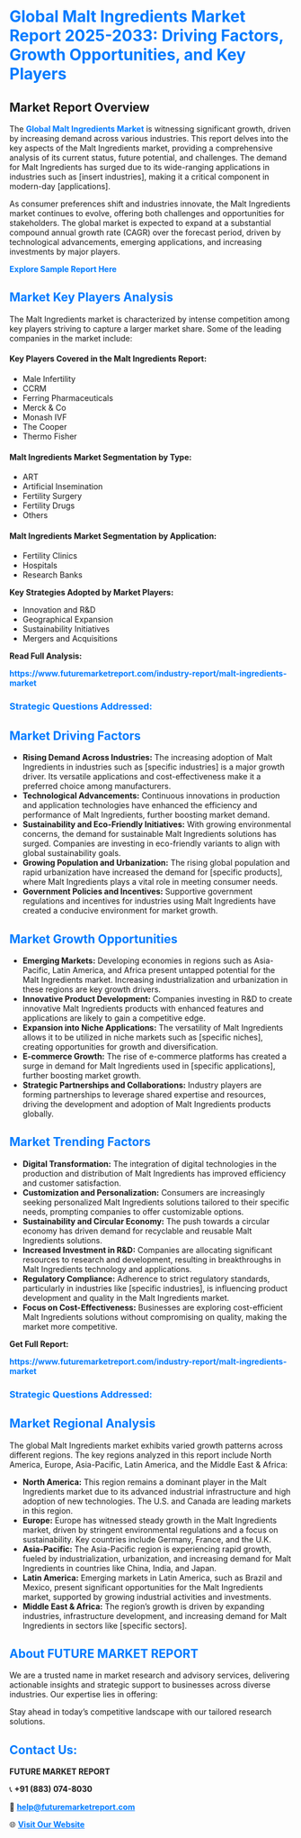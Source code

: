 <h1 style="color: #007BFF;">Global Malt Ingredients Market Report 2025-2033: Driving Factors, Growth Opportunities, and Key Players</h1>

<section id="overview">
<h2>Market Report Overview</h2>
<p>The <a href="https://www.futuremarketreport.com/industry-report/malt-ingredients-market" style="color: #007BFF; text-decoration: none;"><strong>Global Malt Ingredients Market</strong></a> is witnessing significant growth, driven by increasing demand across various industries. This report delves into the key aspects of the Malt Ingredients market, providing a comprehensive analysis of its current status, future potential, and challenges. The demand for Malt Ingredients has surged due to its wide-ranging applications in industries such as [insert industries], making it a critical component in modern-day [applications].</p>
<p>As consumer preferences shift and industries innovate, the Malt Ingredients market continues to evolve, offering both challenges and opportunities for stakeholders. The global market is expected to expand at a substantial compound annual growth rate (CAGR) over the forecast period, driven by technological advancements, emerging applications, and increasing investments by major players.</p>
</section>

<section id="overview">
<p><a href="https://www.futuremarketreport.com/request-sample/reportId=34900" style="color: #007BFF; text-decoration: none;"><strong>Explore Sample Report Here</strong></a></p>
</section>

<section id="key-players">
<h2 style="color: #007BFF;">Market Key Players Analysis</h2>
<p>The Malt Ingredients market is characterized by intense competition among key players striving to capture a larger market share. Some of the leading companies in the market include:</p>
<h4>Key Players Covered in the Malt Ingredients Report:</h4>
<ul><li>Male Infertility</li><li>CCRM</li><li>Ferring Pharmaceuticals</li><li>Merck &amp; Co</li><li>Monash IVF</li><li>The Cooper</li><li>Thermo Fisher</li></ul>
<h4>Malt Ingredients Market Segmentation by Type:</h4>
<ul><li>ART</li><li>Artificial Insemination</li><li>Fertility Surgery</li><li>Fertility Drugs</li><li>Others</li></ul>

<h4>Malt Ingredients Market Segmentation by Application:</h4>
<ul><li>Fertility Clinics</li><li>Hospitals</li><li>Research Banks</li></ul>
<p><strong>Key Strategies Adopted by Market Players:</strong></p>
<ul>
<li>Innovation and R&D</li>
<li>Geographical Expansion</li>
<li>Sustainability Initiatives</li>
<li>Mergers and Acquisitions</li>
</ul>
</section>

<section>
<p><strong>Read Full Analysis: </strong></p><a href="https://www.futuremarketreport.com/industry-report/malt-ingredients-market" style="color: #007BFF; text-decoration: none;"><strong>https://www.futuremarketreport.com/industry-report/malt-ingredients-market</strong></a>
<h3 style="color: #007BFF;">Strategic Questions Addressed:</h3>
</section>

<section id="driving-factors">
<h2 style="color: #007BFF;">Market Driving Factors</h2>
<ul>
<li><strong>Rising Demand Across Industries:</strong> The increasing adoption of Malt Ingredients in industries such as [specific industries] is a major growth driver. Its versatile applications and cost-effectiveness make it a preferred choice among manufacturers.</li>
<li><strong>Technological Advancements:</strong> Continuous innovations in production and application technologies have enhanced the efficiency and performance of Malt Ingredients, further boosting market demand.</li>
<li><strong>Sustainability and Eco-Friendly Initiatives:</strong> With growing environmental concerns, the demand for sustainable Malt Ingredients solutions has surged. Companies are investing in eco-friendly variants to align with global sustainability goals.</li>
<li><strong>Growing Population and Urbanization:</strong> The rising global population and rapid urbanization have increased the demand for [specific products], where Malt Ingredients plays a vital role in meeting consumer needs.</li>
<li><strong>Government Policies and Incentives:</strong> Supportive government regulations and incentives for industries using Malt Ingredients have created a conducive environment for market growth.</li>
</ul>
</section>

<section id="growth-opportunities">
<h2 style="color: #007BFF;">Market Growth Opportunities</h2>
<ul>
<li><strong>Emerging Markets:</strong> Developing economies in regions such as Asia-Pacific, Latin America, and Africa present untapped potential for the Malt Ingredients market. Increasing industrialization and urbanization in these regions are key growth drivers.</li>
<li><strong>Innovative Product Development:</strong> Companies investing in R&D to create innovative Malt Ingredients products with enhanced features and applications are likely to gain a competitive edge.</li>
<li><strong>Expansion into Niche Applications:</strong> The versatility of Malt Ingredients allows it to be utilized in niche markets such as [specific niches], creating opportunities for growth and diversification.</li>
<li><strong>E-commerce Growth:</strong> The rise of e-commerce platforms has created a surge in demand for Malt Ingredients used in [specific applications], further boosting market growth.</li>
<li><strong>Strategic Partnerships and Collaborations:</strong> Industry players are forming partnerships to leverage shared expertise and resources, driving the development and adoption of Malt Ingredients products globally.</li>
</ul>
</section>

<section id="trending-factors">
<h2 style="color: #007BFF;">Market Trending Factors</h2>
<ul>
<li><strong>Digital Transformation:</strong> The integration of digital technologies in the production and distribution of Malt Ingredients has improved efficiency and customer satisfaction.</li>
<li><strong>Customization and Personalization:</strong> Consumers are increasingly seeking personalized Malt Ingredients solutions tailored to their specific needs, prompting companies to offer customizable options.</li>
<li><strong>Sustainability and Circular Economy:</strong> The push towards a circular economy has driven demand for recyclable and reusable Malt Ingredients solutions.</li>
<li><strong>Increased Investment in R&D:</strong> Companies are allocating significant resources to research and development, resulting in breakthroughs in Malt Ingredients technology and applications.</li>
<li><strong>Regulatory Compliance:</strong> Adherence to strict regulatory standards, particularly in industries like [specific industries], is influencing product development and quality in the Malt Ingredients market.</li>
<li><strong>Focus on Cost-Effectiveness:</strong> Businesses are exploring cost-efficient Malt Ingredients solutions without compromising on quality, making the market more competitive.</li>
</ul>
</section>

<section>
<p><strong>Get Full Report: </strong></p><a href="https://www.futuremarketreport.com/industry-report/malt-ingredients-market" style="color: #007BFF; text-decoration: none;"><strong>https://www.futuremarketreport.com/industry-report/malt-ingredients-market</strong></a>
<h3 style="color: #007BFF;">Strategic Questions Addressed:</h3>
</section>


<section id="regional-analysis">
<h2 style="color: #007BFF;">Market Regional Analysis</h2>
<p>The global Malt Ingredients market exhibits varied growth patterns across different regions. The key regions analyzed in this report include North America, Europe, Asia-Pacific, Latin America, and the Middle East & Africa:</p>
<ul>
<li><strong>North America:</strong> This region remains a dominant player in the Malt Ingredients market due to its advanced industrial infrastructure and high adoption of new technologies. The U.S. and Canada are leading markets in this region.</li>
<li><strong>Europe:</strong> Europe has witnessed steady growth in the Malt Ingredients market, driven by stringent environmental regulations and a focus on sustainability. Key countries include Germany, France, and the U.K.</li>
<li><strong>Asia-Pacific:</strong> The Asia-Pacific region is experiencing rapid growth, fueled by industrialization, urbanization, and increasing demand for Malt Ingredients in countries like China, India, and Japan.</li>
<li><strong>Latin America:</strong> Emerging markets in Latin America, such as Brazil and Mexico, present significant opportunities for the Malt Ingredients market, supported by growing industrial activities and investments.</li>
<li><strong>Middle East & Africa:</strong> The region’s growth is driven by expanding industries, infrastructure development, and increasing demand for Malt Ingredients in sectors like [specific sectors].</li>
</ul>
</section>

<footer>
<h2 style="color: #007BFF;">About FUTURE MARKET REPORT</h2>
<p>We are a trusted name in market research and advisory services, delivering actionable insights and strategic support to businesses across diverse industries. Our expertise lies in offering:</p>

<p>Stay ahead in today’s competitive landscape with our tailored research solutions.</p>

<h2 style="color: #007BFF;">Contact Us:</h2>
<p><strong>FUTURE MARKET REPORT</strong></p>
<p>📞 <strong>+91 (883) 074-8030</strong></p>
<p>📧 <strong><a href="mailto:help@futuremarketreport.com" style="color: #007BFF;">help@futuremarketreport.com</a></strong></p>
<p>🌐 <strong><a href="https://www.futuremarketreport.com/" style="color: #007BFF;">Visit Our Website</a></strong></p>
</footer>